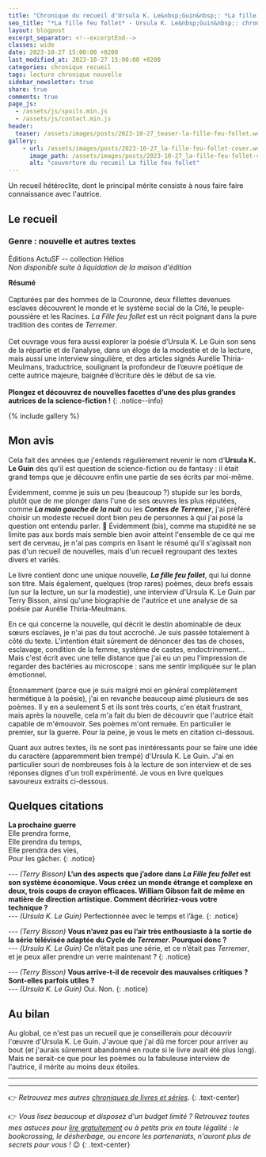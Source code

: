 ```yaml
---
title: "Chronique du recueil d'Ursula K. Le&nbsp;Guin&nbsp;: *La fille feu follet*"
seo_title: "*La fille feu follet* - Ursula K. Le&nbsp;Guin&nbsp;: chronique"
layout: blogpost
excerpt_separator: <!--excerptEnd-->
classes: wide
date: 2023-10-27 15:00:00 +0200
last_modified_at: 2023-10-27 15:00:00 +0200
categories: chronique recueil
tags: lecture chronique nouvelle
sidebar_newsletter: true
share: true
comments: true
page_js:
  - /assets/js/spoils.min.js
  - /assets/js/contact.min.js
header:
  teaser: /assets/images/posts/2023-10-27_teaser-la-fille-feu-follet.webp
gallery:
    - url: /assets/images/posts/2023-10-27_la-fille-feu-follet-cover.webp
      image_path: /assets/images/posts/2023-10-27_la-fille-feu-follet-cover.webp
      alt: "couverture du recueil La fille feu follet"
---
```


Un recueil hétéroclite, dont le principal mérite consiste à nous faire faire connaissance avec l'autrice.
<!--excerptEnd-->

<span class="fa fa-star rating_checked"></span>
<span class="fa fa-star rating_checked"></span>
<span class="fa fa-star rating_unchecked"></span>
<span class="fa fa-star rating_unchecked"></span>
<span class="fa fa-star rating_unchecked"></span>

## Le recueil

### Genre&nbsp;: nouvelle et autres textes

Éditions ActuSF -- collection Hélios<br />
*Non disponible suite à liquidation de la maison d'édition*

**Résumé**<br /><br />
Capturées par des hommes de la Couronne, deux fillettes devenues esclaves découvrent le monde et le système social de la Cité, le peuple-poussière et les Racines. *La Fille feu follet* est un récit poignant dans la pure tradition des contes de *Terremer*.<br /><br />
Cet ouvrage vous fera aussi explorer la poésie d’Ursula K. Le&nbsp;Guin son sens de la répartie et de l’analyse, dans un éloge de la modestie et de la lecture, mais aussi une interview singulière, et des articles signés Aurélie Thiria-Meulmans, traductrice, soulignant la profondeur de l’œuvre poétique de cette autrice majeure, baignée d’écriture dès le début de sa vie.<br /><br />
**Plongez et découvrez de nouvelles facettes d’une des plus grandes autrices de la science-fiction&nbsp;!**
{: .notice--info}

{% include gallery %}



## Mon avis

Cela fait des années que j'entends régulièrement revenir le nom d'**Ursula K. Le&nbsp;Guin** dès qu'il est question de science-fiction ou de fantasy&nbsp;: il était grand temps que je découvre enfin une partie de ses écrits par moi-même.

Évidemment, comme je suis un peu (beaucoup&nbsp;?) stupide sur les bords, plutôt que de me plonger dans l'une de ses &oelig;uvres les plus réputées, comme ***La main gauche de la nuit*** ou les ***Contes de Terremer***, j'ai préféré choisir un modeste recueil dont bien peu de personnes à qui j'ai posé la question ont entendu parler. 🤡 Évidemment (bis), comme ma stupidité ne se limite pas aux bords mais semble bien avoir atteint l'ensemble de ce qui me sert de cerveau, je n'ai pas compris en lisant le résumé qu'il s'agissait non pas d'un recueil de nouvelles, mais d'un recueil regroupant des textes divers et variés.

Le livre contient donc une unique nouvelle, ***La fille feu follet***, qui lui donne son titre. Mais également, quelques (trop rares) poèmes, deux brefs essais (un sur la lecture, un sur la modestie), une interview d'Ursula K. Le&nbsp;Guin par Terry Bisson, ainsi qu'une biographie de l'autrice et une analyse de sa poésie par Aurélie Thiria-Meulmans.

En ce qui concerne la nouvelle, qui décrit le destin abominable de deux sœurs esclaves, je n'ai pas du tout accroché. Je suis passée totalement à côté du texte. L'intention était sûrement de dénoncer des tas de choses, esclavage, condition de la femme, système de castes, endoctrinement&hellip; Mais c'est écrit avec une telle distance que j'ai eu un peu l'impression de regarder des bactéries au microscope&nbsp;: sans me sentir impliquée sur le plan émotionnel.

Étonnamment (parce que je suis malgré moi en général complètement hermétique à la poésie), j'ai en revanche beaucoup aimé plusieurs de ses poèmes. Il y en a seulement 5 et ils sont très courts, c'en était frustrant, mais après la nouvelle, cela m'a fait du bien de découvrir que l'autrice était capable de m'émouvoir. Ses poèmes m'ont remuée. En particulier le premier, sur la guerre. Pour la peine, je vous le mets en citation ci-dessous.

Quant aux autres textes, ils ne sont pas inintéressants pour se faire une idée du caractère (apparemment bien trempé) d'Ursula K. Le&nbsp;Guin. J'ai en particulier souri de nombreuses fois à la lecture de son interview et de ses réponses dignes d'un troll expérimenté. Je vous en livre quelques savoureux extraits ci-dessous.


## Quelques citations

**La prochaine guerre**<br />
Elle prendra forme,<br />
Elle prendra du temps,<br />
Elle prendra des vies,<br />
Pour les gâcher.
{: .notice}

---&nbsp;*(Terry Bisson)* **L’un des aspects que j’adore dans *La Fille feu follet* est son système économique. Vous créez un monde étrange et complexe en deux, trois coups de crayon efficaces. William Gibson fait de même en matière de direction artistique. Comment décririez-vous votre technique&nbsp;?**<br />
---&nbsp;*(Ursula K. Le&nbsp;Guin)* Perfectionnée avec le temps et l’âge.
{: .notice}

---&nbsp;*(Terry Bisson)* **Vous n’avez pas eu l’air très enthousiaste à la sortie de la série télévisée adaptée du Cycle de *Terremer*. Pourquoi donc&nbsp;?**<br />
---&nbsp;*(Ursula K. Le&nbsp;Guin)* Ce n’était pas une série, et ce n’était pas *Terremer*, et je peux aller prendre un verre maintenant&nbsp;?
{: .notice}

---&nbsp;*(Terry Bisson)* **Vous arrive-t-il de recevoir des mauvaises critiques&nbsp;? Sont-elles parfois utiles&nbsp;?**<br />
---&nbsp;*(Ursula K. Le&nbsp;Guin)* Oui. Non.
{: .notice}



## Au bilan

Au global, ce n'est pas un recueil que je conseillerais pour découvrir l'œuvre d'Ursula K. Le&nbsp;Guin. J'avoue que j'ai dû me forcer pour arriver au bout (et j'aurais sûrement abandonné en route si le livre avait été plus long). Mais ne serait-ce que pour les poèmes ou la fabuleuse interview de l'autrice, il mérite au moins deux étoiles.

---
---
👉 *Retrouvez mes autres [chroniques de livres et séries](/blog/tags#chronique).*
{: .text-center}

👉 *Vous lisez beaucoup et disposez d'un budget limité&nbsp;? Retrouvez toutes mes astuces pour [lire gratuitement](/lecture/2022/08/22/lire-gratuitement.html) ou à petits prix en toute légalité&nbsp;: le bookcrossing, le désherbage, ou encore les partenariats, n'auront plus de secrets pour vous&nbsp;!* 😉
{: .text-center}